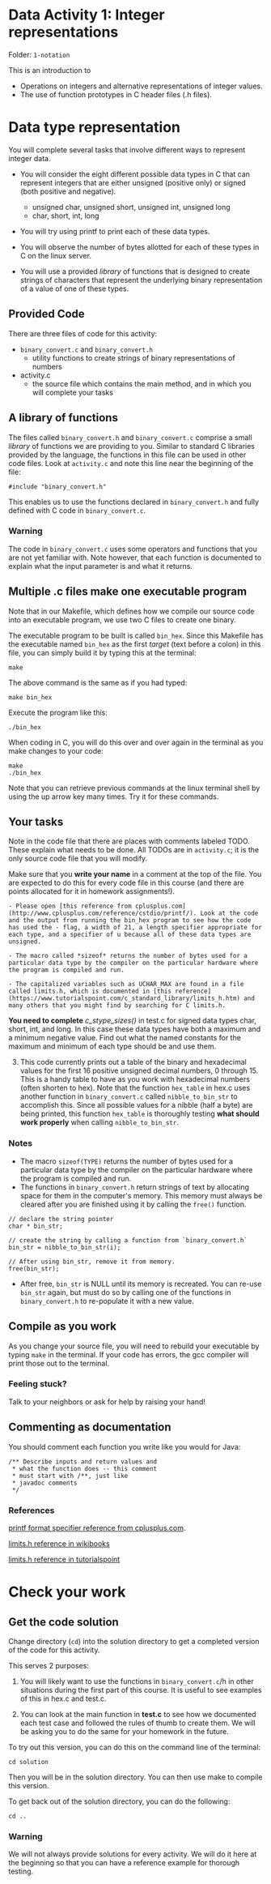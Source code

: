 # Data Activity 1: Integer representations

Folder: `1-notation`

This is an introduction to 

* Operations on integers and alternative representations of integer values.
* The use of function prototypes in C header files (.h files).

# Data type representation

You will complete several tasks that involve different ways to represent integer
data.

- You will consider the eight different possible data types in C that can
  represent integers that are either unsigned (positive only) or signed (both
  positive and negative).
	- unsigned char, unsigned short, unsigned int, unsigned long
	- char, short, int, long
	
- You will try using printf to print each of these data types.

- You will observe the number of bytes allotted for each of these types in C on
  the linux server.

- You will use a provided *library* of functions that is designed to create
  strings of characters that represent the underlying binary representation  of
  a value of one of these types.

## Provided Code

There are three files of code for this activity:

- `binary_convert.c` and `binary_convert.h`
    - utility functions to create strings of binary representations of numbers
- activity.c
    - the source file which contains the main method, and in which you will
      complete your tasks

## A library of functions

The files called `binary_convert.h` and `binary_convert.c` comprise a small
*library* of functions we are providing to you. Similar to standard C libraries
provided by the language, the functions in this file can be used in other code
files. Look at `activity.c` and note this line near the beginning of the file:

	#include "binary_convert.h"

This enables us to use the functions declared in `binary_convert.h` and fully
defined with C code in `binary_convert.c`.

### Warning 

The code in `binary_convert.c` uses some operators and functions that you are
not yet familiar with. Note however, that each function is documented to explain
what the input parameter is and what it returns. 



## Multiple .c files make one executable program

Note that in our Makefile, which defines how we compile our source code into an
executable program, we use two C files to create one binary. 

The executable program to be built is called `bin_hex`. Since this Makefile has
the executable named `bin_hex` as the first *target* (text before a colon) in
this file, you can simply build it by typing this at the terminal:

    make

The above command is the same as if you had typed:

	make bin_hex

Execute the program like this:

	./bin_hex
	
When coding in C, you will do this over and over again in the terminal as you
make changes to your code: 

	make 
	./bin_hex
	
Note that you can retrieve previous commands at the linux terminal shell by
using the up arrow key many times. Try it for these commands.

## Your tasks

Note in the code file that there are places with comments labeled TODO. These
explain what needs to be done. All TODOs are in `activity.c`; it is the only
source code file that you will modify.

Make sure that you **write your name** in a comment at the top of the file. You
are expected to do this for every code file in this course (and there are points
allocated for it in homework assignments!).

	- Please open [this reference from cplusplus.com](http://www.cplusplus.com/reference/cstdio/printf/). Look at the code and the output from running the bin_hex program to see how the code has used the - flag, a width of 21, a length specifier appropriate for each type, and a specifier of u because all of these data types are unsigned.
		
	- The macro called *sizeof* returns the number of bytes used for a particular data type by the compiler on the particular hardware where the program is compiled and run.
	
	- The capitalized variables such as UCHAR_MAX are found in a file called limits.h, which is documented in [this reference](https://www.tutorialspoint.com/c_standard_library/limits_h.htm) and many others that you might find by searching for C limits.h.
	
**You need to complete** *c_stype_sizes()* in test.c for signed data types char, short, int, and long. In this case these data types have both a maximum and a minimum negative value. Find out what the named constants for the maximum and minimum of each type should be and use them.

3. This code currently prints out a table of the binary and hexadecimal values for the first 16 positive unsigned decimal numbers, 0 through 15. This is a handy table to have as you work with hexadecimal numbers (often shorten to hex). Note that the function `hex_table` in hex.c uses another function in `binary_convert.c` called `nibble_to_bin_str` to accomplish this. Since all possible values for a nibble (half a byte) are being printed, this function `hex_table` is thoroughly testing **what should work properly** when calling `nibble_to_bin_str`.

### Notes 

- The macro `sizeof(TYPE)` returns the number of bytes used for a particular
  data type by the compiler on the particular hardware where the program is
  compiled and run.
- The functions in `binary_convert.h` return strings of text by allocating space
  for them in the computer's memory. This memory must always be cleared after
  you are finished using it by calling the `free()` function.

```
// declare the string pointer
char * bin_str; 

// create the string by calling a function from `binary_convert.h`
bin_str = nibble_to_bin_str(i); 

// After using bin_str, remove it from memory. 
free(bin_str); 
``` 

- After free, `bin_str` is NULL until its memory is recreated. You can re-use
  `bin_str` again, but must do so by calling one of the functions in
  `binary_convert.h` to re-populate it with a new value.

## Compile as you work 

As you change your source file, you will need to rebuild your executable by
typing `make` in the terminal. If your code has errors, the gcc compiler will
print those out to the terminal.

### Feeling stuck?

Talk to your neighbors or ask for help by raising your hand!

## Commenting as documentation

You should comment each function you write like you would for Java:

	/** Describe inputs and return values and 
	 * what the function does -- this comment
	 * must start with /**, just like 
	 * javadoc comments
	 */

### References

[printf format specifier reference from cplusplus.com](http://www.cplusplus.com/reference/cstdio/printf/).

[limits.h reference in wikibooks](https://en.wikibooks.org/wiki/C_Programming/limits.h)

[limits.h reference in tutorialspoint](https://www.tutorialspoint.com/c_standard_library/limits_h.htm)



# Check your work

## Get the code solution

Change directory (`cd`) into the solution directory to get a completed version of the code for this activity.

This serves 2 purposes:

1. You will likely want to use the functions in `binary_convert.c`/h in other situations during the first part of this course. It is useful to see examples of this in hex.c and test.c.

2. You can look at the main function in **test.c** to see how we documented each test case and followed the rules of thumb to create them. We will be asking you to do the same for your homework in the future.

To try out this version, you can do this on the command line of the terminal:

    cd solution

Then you will be in the solution directory. You can then use make to compile this version.

To get back out of the solution directory, you can do the following:

    cd ..
	
### Warning 

We will not always provide solutions for every activity. We will do it here at the beginning so that you can have a reference example for thorough testing.

